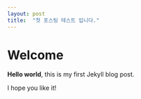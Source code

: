 ```yaml
---
layout: post
title:  "첫 포스팅 테스트 입니다."
---
```


# Welcome

**Hello world**, this is my first Jekyll blog post.

I hope you like it!
